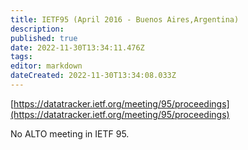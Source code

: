```yaml
---
title: IETF95 (April 2016 - Buenos Aires,Argentina)
description: 
published: true
date: 2022-11-30T13:34:11.476Z
tags: 
editor: markdown
dateCreated: 2022-11-30T13:34:08.033Z
---
```


[​https://datatracker.ietf.org/meeting/95/proceedings](https://datatracker.ietf.org/meeting/95/proceedings)

No ALTO meeting in IETF 95.
